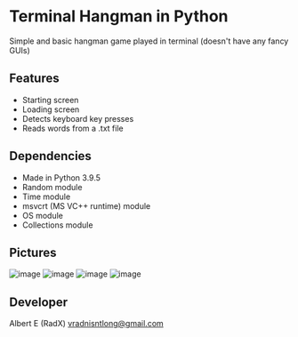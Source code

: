 # Terminal Hangman in Python
Simple and basic hangman game played in terminal (doesn't have any fancy GUIs)

## Features
- Starting screen
- Loading screen
- Detects keyboard key presses
- Reads words from a .txt file

## Dependencies
- Made in Python 3.9.5
- Random module
- Time module
- msvcrt (MS VC++ runtime) module
- OS module
- Collections module

## Pictures
![image](https://user-images.githubusercontent.com/85069947/125205287-b4784d00-e2ab-11eb-8eaa-999656b6122a.png)
![image](https://user-images.githubusercontent.com/85069947/125205293-bb06c480-e2ab-11eb-835d-cb4843177866.png)
![image](https://user-images.githubusercontent.com/85069947/125205317-d540a280-e2ab-11eb-8e41-5ee908a4f564.png)
![image](https://user-images.githubusercontent.com/85069947/125205331-deca0a80-e2ab-11eb-8922-d064f03f1296.png)

## Developer
Albert E (RadX) vradnisntlong@gmail.com
